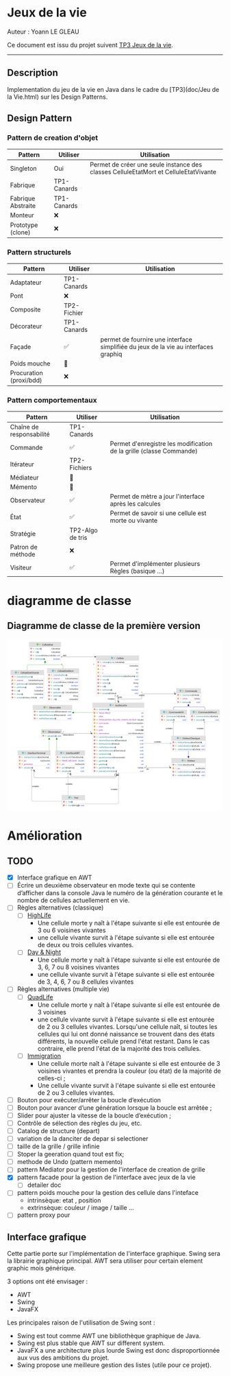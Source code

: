 # Jeux de la vie
Auteur : Yoann LE GLEAU 

Ce document est issu du projet suivent [TP3 Jeux de la vie](https://github.com/yoannlegleau/DesingPatternL3/tree/master/src/jeu_de_la_vie).

---

## Description
Implementation du jeu de la vie en Java dans le cadre du [TP3](doc/Jeu de la Vie.html) sur les Design Patterns.

## Design Pattern

### Pattern de creation d'objet
| Pattern            | Utiliser   | Utilisation                                                                          |
|--------------------|------------| ------------------------------------------------------------------------------------ |
| Singleton          | Oui        | Permet de créer une seule instance des classes CelluleEtatMort et CelluleEtatVivante |
| Fabrique           | TP1-Canards |                                                                                      |
| Fabrique Abstraite | TP1-Canards |                                                                                      |
| Monteur            | ❌          |                                                                                      |
| Prototype (clone)  | ❌          |                                                                                      |

### Pattern structurels
| Pattern                 | Utiliser    | Utilisation                                                                         |
|-------------------------|-------------|-------------------------------------------------------------------------------------|
| Adaptateur              | TP1-Canards |                                                                                     |
| Pont                    | ❌          |                                                                                     |
| Composite               | TP2-Fichier |                                                                                     |
| Décorateur              | TP1-Canards |                                                                                     |
| Façade                  | ✅           | permet de fournire une interface simplifiée du jeux de la vie au interfaces graphiq |
| Poids mouche            | 🧠          |                                                                                     |
| Procuration (proxi/bdd) | ❌           |                                                                                     |

### Pattern comportementaux
| Pattern                  | Utiliser         | Utilisation                                                         |
| ------------------------ |------------------| ------------------------------------------------------------------- |
| Chaîne de responsabilité | TP1-Canards      |                                                                     |
| Commande                 | ✅                | Permet d'enregistre les modification de la grille (classe Commande) |
| Itérateur                | TP2-Fichiers     |                                                                     |
| Médiateur                | 🧠               |                                                                     |
| Mémento                  | 🧠               |                                                                     |
| Observateur              | ✅                | Permet de mètre a jour l'interface après les calcules               |
| État                     | ✅                | Permet de savoir si une cellule est morte ou vivante                |
| Stratégie                | TP2-Algo de tris |                                                                     |
| Patron de méthode        | ❌                |                                                                     |
| Visiteur                 | ✅               | Permet d'implémenter plusieurs Règles (basique …)                   |


# diagramme de classe

## Diagramme de classe de la première version
![Diagramme de classe de la première version](doc/package.png)


# Amélioration

## TODO
- [x] Interface grafique en AWT
- [ ] Écrire un deuxième observateur en mode texte qui se contente d’afficher dans la console Java le numéro de la génération courante et le nombre de cellules actuellement en vie.
- [ ] Règles alternatives (classique)
  - [ ] [HighLife](https://fr.wikipedia.org/wiki/HighLife_(automate_cellulaire))
    - Une cellule morte y naît à l'étape suivante si elle est entourée de 3 ou 6 voisines vivantes
    - une cellule vivante survit à l'étape suivante si elle est entourée de deux ou trois cellules vivantes.
  - [ ] [Day & Night](https://fr.wikipedia.org/wiki/Day_%26_Night)
    - Une cellule morte y naît à l'étape suivante si elle est entourée de 3, 6, 7 ou 8 voisines vivantes
    -  une cellule vivante survit à l'étape suivante si elle est entourée de 3, 4, 6, 7 ou 8 cellules vivantes
- [ ] Règles alternatives (multiple vie)
  - [ ] [QuadLife](https://fr.wikipedia.org/wiki/QuadLife)
    - Une cellule morte y naît à l'étape suivante si elle est entourée de 3 voisines
    - une cellule vivante survit à l'étape suivante si elle est entourée de 2 ou 3 cellules vivantes.
Lorsqu'une cellule naît, si toutes les cellules qui lui ont donné naissance se trouvent dans des états différents, la nouvelle cellule prend l'état restant. Dans le cas contraire, elle prend l'état de la majorité des trois cellules.
  - [ ] [Immigration](https://fr.wikipedia.org/wiki/Immigration_(automate_cellulaire))
    - Une cellule morte naît à l'étape suivante si elle est entourée de 3 voisines vivantes et prendra la couleur (ou état) de la majorité de celles-ci ;
    - Une cellule vivante survit à l'étape suivante si elle est entourée de 2 ou 3 cellules vivantes.
- [ ] Bouton pour exécuter/arrêter la boucle d’exécution
- [ ] Bouton pour avancer d’une génération lorsque la boucle est arrêtée ;
- [ ] Slider pour ajuster la vitesse de la boucle d’exécution ;
- [ ] Contrôle de sélection des règles du jeu, etc.
- [ ] Catalog de structure (depart)
- [ ] variation de la danciter de depar si selectioner
- [ ] taille de la grille / grille infinie
- [ ] Stoper la geeration quand tout est fix;
- [ ] methode de Undo (pattern memento)
- [ ] pattern Mediator pour la gestion de l'interface de creation de grille
- [x] pattern facade pour la gestion de l'interface avec jeux de la vie
  - [ ] detailer doc
- [ ] pattern poids mouche pour la gestion des cellule dans l'inteface
  - intrinsèque: etat , position
  - extrinsèque: couleur / image / taille ...
- [ ] pattern proxy pour 

## Interface grafique

Cette partie porte sur l'implémentation de l'interface graphique.
Swing sera la librairie graphique principal.
AWT sera utiliser pour certain element graphic mois générique.

3 options ont été envisager :
- AWT
- Swing
- JavaFX

Les principales raison de l'utilisation de Swing sont :
- Swing est tout comme AWT une bibliothèque graphique de Java.
- Swing est plus stable que AWT sur different system.
- JavaFX a une architecture plus lourde Swing est donc disproportionnée aux vus des ambitions du projet.
- Swing propose une meilleure gestion des listes (utile pour ce projet).





